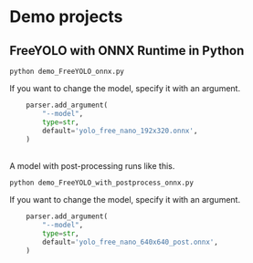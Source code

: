 # Demo projects

## FreeYOLO with ONNX Runtime in Python
```
python demo_FreeYOLO_onnx.py
```

If you want to change the model, specify it with an argument.
```python
    parser.add_argument(
        "--model",
        type=str,
        default='yolo_free_nano_192x320.onnx',
    )
```
<br>
A model with post-processing runs like this.<br>

```
python demo_FreeYOLO_with_postprocess_onnx.py
```

If you want to change the model, specify it with an argument.
```python
    parser.add_argument(
        "--model",
        type=str,
        default='yolo_free_nano_640x640_post.onnx',
    )
```
